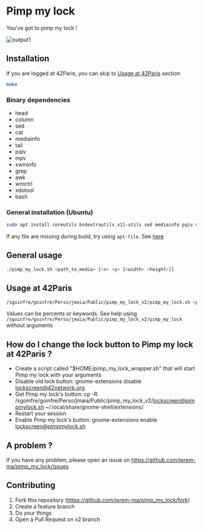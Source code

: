 # Pimp my lock
You've got to pimp my lock !

![output1](https://user-images.githubusercontent.com/59874848/223180930-248129a1-7193-40f1-abc0-7383db35c83b.gif)

## Installation
If you are logged at 42Paris, you can skip to [Usage at 42Paris](#usage-at-42paris) section
```bash
make
```

### Binary dependencies
- head
- column
- sed
- cat
- mediainfo
- tail
- pqiv
- mpv
- xwininfo
- grep
- awk
- wmctrl
- xdotool
- bash

### General installation (Ubuntu)
```bash
sudo apt install coreutils bsdextrautils x11-utils sed mediainfo pqiv mpv grep wmctrl xdotool bash
```
If any file are missing during build, try using `apt-file`. See [here](https://wiki.debian.org/apt-file)

## General usage
```bash
./pimp_my_lock.sh <path_to_media> [<x> <y> [<width> <height>]]
```

## Usage at 42Paris
```bash
/sgoinfre/goinfre/Perso/jmaia/Public/pimp_my_lock_v2/pimp_my_lock.sh <path_to_media> [<x> <y> [<width> <height>]]
```

Values can be percents or keywords. See help using `/sgoinfre/goinfre/Perso/jmaia/Public/pimp_my_lock_v2/pimp_my_lock` without arguments

## How do I change the lock button to Pimp my lock at 42Paris ?
- Create a script called "$HOME/pimp_my_lock_wrapper.sh" that will start Pimp my lock with your arguments 
- Disable old lock button: 
	gnome-extensions disable lockscreen@42network.org
- Get Pimp my lock's button:
	cp -R /sgoinfre/goinfre/Perso/jmaia/Public/pimp_my_lock_v2/lockscreen@pimpmylock.sh ~/.local/share/gnome-shell/extensions/
- Restart your session
- Enable Pimp my lock's button:
	gnome-extensions enable lockscreen@pimpmylock.sh

## A problem ?
If you have any problem, please open an issue on https://github.com/jerem-ma/pimp_my_lock/issues

## Contributing
1. Fork this repository (https://github.com/jerem-ma/pimp_my_lock/fork)
2. Create a feature branch
3. Do your things
4. Open a Pull Request on v2 branch
